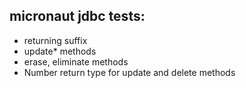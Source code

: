 ## micronaut jdbc tests:
- returning suffix
- update* methods
- erase, eliminate methods
- Number return type for update and delete methods